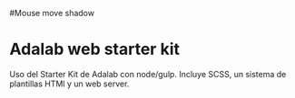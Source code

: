 #Mouse move shadow

# Adalab web starter kit
Uso del Starter Kit de Adalab con node/gulp.
Incluye SCSS, un sistema de plantillas HTMl y un web server.